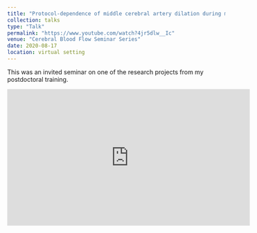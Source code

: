 ```yaml
---
title: "Protocol-dependence of middle cerebral artery dilation during modest hypercapnia"
collection: talks
type: "Talk"
permalink: "https://www.youtube.com/watch?4jr5dlw__Ic"
venue: "Cerebral Blood Flow Seminar Series"
date: 2020-08-17
location: virtual setting
---
```


This was an invited seminar on one of the research projects from my postdoctoral training.
<iframe width="560" height="315" src="https://www.youtube.com/embed/4jr5dlw__Ic" frameborder="0" allow="accelerometer; autoplay; clipboard-write; encrypted-media; gyroscope; picture-in-picture" allowfullscreen></iframe>
